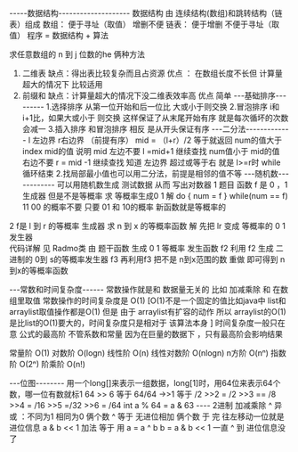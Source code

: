 -----数据结构--------------------
数据结构 由 连续结构(数组)和跳转结构（链表）组成
数组： 便于寻址（取值） 增删不便
链表： 便于增删 不便于寻址（取值）
程序 = 数据结构 + 算法

求任意数组的 n 到 j 位数的he
俩种方法
1. 二维表  缺点：得出表比较复杂而且占资源  优点 ： 在数组长度不长但 计算量超大的情况下 比较适用
2. 前缀和  缺点：计算量超大的情况下没二维表效率高  优点 简单
---基础排序---------
1.选择排序
  从第一位开始和后一位比 大或小于则交换
2.冒泡排序
  i和i+1比，如果大或小于 则交换 这样保证了从末尾开始有序 就是每次循坏的次数会减一
3.插入排序
  和冒泡排序 相反 是从开头保证有序
---二分法-------------
l 左边界 r右边界 （前提有序）
mid = （l+r）/2
等于就返回
num的值大于index mid的值 说明 mid 左边不要 l =mid+1 继续查找 
num值小于 mid的值 右边不要 r = mid -1 继续查找 
知道 左边界 超过或等于右 就是  l>=r时 while 循环结束
2.找局部最小值也可以用二分法，前提是相邻的值不等 
---随机数------------
可以用随机数生成 测试数据 从而 写出对数器
1 题目 函数 f 是 0 ，1 生成器 但是不是等概率 求 等概率生成0 1
  解 do { num = f } while(num == f) 
  11 00 的概率不要 只要 01 和 10的概率 新函数就是等概率的

2 f是 l 到 r 的等概率 生成器 求 n 到 x 的等概率函数
  解 先把 lr 变成 等概率的 0 1 发生器  
  代码详解 见 Radmo类
  由 题干函数 生成 0 1 等概率 发生函数  f2
  利用 f2 生成 二进制的  0到 s的等概率发生器 f3
  再利用f3 把不是 n到x范围的数 重做 即可得到 n到x的等概率函数
   
  

  

---常数和时间复杂度------
常数操作就是和 数据量无关的 比如 加减乘除 和 在数组里取值
常数操作的时间复杂度是 O(1) [O(1)不是一个固定的值比如java中 list和arraylist取值操作都是O(1)
但是 由于 arraylist有扩容的动作 所以 arraylist的O(1)是比list的O(1)要大的，时间复杂度只是相对于
该算法本身
]
时间复杂度一般只在意 公式的最高阶 不管系数和常量 因为在巨量的数据下 ，只有最高阶会影响结果

常量阶	O(1)
对数阶	O(logn)
线性阶	O(n)
线性对数阶	O(nlogn)
n方阶	O(nⁿ)
指数阶	O(2ⁿ)
阶乘阶	O(n!)

---位图--------
用一个long[]来表示一组数据，long[1]时，用64位来表示64个数，哪一位有数就标1
64 >> 6 等于 64/64
 ->>1 等于 /2  >>2 = /2  >>3 == /8 >>4 = /16 >>5 =/32 >>6 = /64
 int a % 64 = a & 63
  ---- 2进制 加减乘除
  ^ 异或 ：不同为1 相同为0   俩个数 ^ 等于 无进位相加
  俩个数 于 完 往左移动一位就是 进位信息  a & b  << 1 
  加法 等于 用 a = a ^ b   b = a & b << 1  一直 ^ 到 进位信息没了
